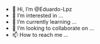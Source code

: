 - 👋 Hi, I’m @Eduardo-Lpz
- 👀 I’m interested in ...
- 🌱 I’m currently learning ...
- 💞️ I’m looking to collaborate on ...
- 📫 How to reach me ...

<!---
Eduardo-Lpz/Eduardo-Lpz is a ✨ special ✨ repository because its `README.md` (this file) appears on your GitHub profile.
You can click the Preview link to take a look at your changes.
--->
